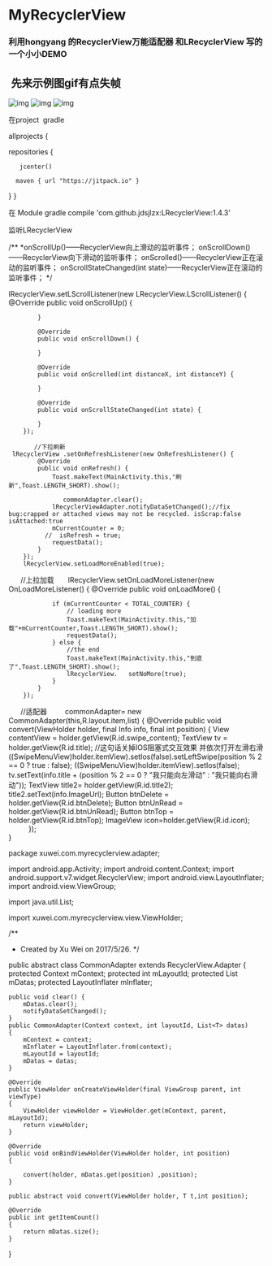 # MyRecyclerView
### 利用hongyang 的RecyclerView万能适配器 和LRecyclerView 写的一个小小DEMO
##  先来示例图gif有点失帧

![img](https://github.com/xuwei1995/MyRecyclerView/blob/master/img/2.gif)
![img](https://github.com/xuwei1995/MyRecyclerView/blob/master/img/3.gif)
![img](https://github.com/xuwei1995/MyRecyclerView/blob/master/img/4.gif)



在project  gradle 

allprojects {
   
   repositories {
       
       jcenter()
      
      maven { url "https://jitpack.io" }
  
  }
}

在 Module gradle
compile 'com.github.jdsjlzx:LRecyclerView:1.4.3'


 监听LRecyclerView

/**
*onScrollUp()——RecyclerView向上滑动的监听事件；
 onScrollDown()——RecyclerView向下滑动的监听事件；
 onScrolled()——RecyclerView正在滚动的监听事件；
onScrollStateChanged(int state)——RecyclerView正在滚动的监听事件；
 */

 lRecyclerView.setLScrollListener(new LRecyclerView.LScrollListener() {
            @Override
            public void onScrollUp() {

            }

            @Override
            public void onScrollDown() {

            }

            @Override
            public void onScrolled(int distanceX, int distanceY) {

            }

            @Override
            public void onScrollStateChanged(int state) {

            }
        });
        
           //下拉刷新
     lRecyclerView .setOnRefreshListener(new OnRefreshListener() {
            @Override
            public void onRefresh() {
                Toast.makeText(MainActivity.this,"刷新",Toast.LENGTH_SHORT).show();

                   commonAdapter.clear();
                lRecyclerViewAdapter.notifyDataSetChanged();//fix bug:crapped or attached views may not be recycled. isScrap:false isAttached:true
                mCurrentCounter = 0;
              //  isRefresh = true;
                requestData();
            }
        });
        lRecyclerView.setLoadMoreEnabled(true);
        //上拉加载
        lRecyclerView.setOnLoadMoreListener(new OnLoadMoreListener() {
            @Override
            public void onLoadMore() {

                if (mCurrentCounter < TOTAL_COUNTER) {
                    // loading more
                    Toast.makeText(MainActivity.this,"加载"+mCurrentCounter,Toast.LENGTH_SHORT).show();
                    requestData();
                } else {
                    //the end
                    Toast.makeText(MainActivity.this,"到底了",Toast.LENGTH_SHORT).show();
                    lRecyclerView.   setNoMore(true);
                }
            }
        });
      
      //适配器
         commonAdapter=    new CommonAdapter<Info>(this,R.layout.item,list) {
         @Override
            public void convert(ViewHolder holder, final Info info, final int position) {
             View contentView = holder.getView(R.id.swipe_content);
                TextView tv = holder.getView(R.id.title);
             //这句话关掉IOS阻塞式交互效果 并依次打开左滑右滑
                ((SwipeMenuView)holder.itemView).setIos(false).setLeftSwipe(position % 2 == 0 ? true : false);
                ((SwipeMenuView)holder.itemView).setIos(false);
                tv.setText(info.title + (position % 2 == 0 ? "我只能向左滑动" : "我只能向右滑动"));
                TextView title2= holder.getView(R.id.title2);
                 title2.setText(info.ImageUrl);
                Button btnDelete = holder.getView(R.id.btnDelete);
                Button btnUnRead = holder.getView(R.id.btnUnRead);
                Button btnTop = holder.getView(R.id.btnTop);
                 ImageView icon=holder.getView(R.id.icon);
                 });
              
                 }
                 
                 
                 
                 
                      
package xuwei.com.myrecyclerview.adapter;

import android.app.Activity;
import android.content.Context;
import android.support.v7.widget.RecyclerView;
import android.view.LayoutInflater;
import android.view.ViewGroup;

import java.util.List;

import xuwei.com.myrecyclerview.view.ViewHolder;

/**
 * Created by Xu Wei on 2017/5/26.
 */

public abstract class CommonAdapter<T> extends RecyclerView.Adapter<ViewHolder>
{
    protected Context mContext;
    protected int mLayoutId;
    protected List<T> mDatas;
    protected LayoutInflater mInflater;

    public void clear() {
        mDatas.clear();
        notifyDataSetChanged();
    }
    public CommonAdapter(Context context, int layoutId, List<T> datas)
    {
        mContext = context;
        mInflater = LayoutInflater.from(context);
        mLayoutId = layoutId;
        mDatas = datas;
    }

    @Override
    public ViewHolder onCreateViewHolder(final ViewGroup parent, int viewType)
    {
        ViewHolder viewHolder = ViewHolder.get(mContext, parent, mLayoutId);
        return viewHolder;
    }

    @Override
    public void onBindViewHolder(ViewHolder holder, int position)
    {

        convert(holder, mDatas.get(position) ,position);
    }

    public abstract void convert(ViewHolder holder, T t,int position);

    @Override
    public int getItemCount()
    {
        return mDatas.size();
    }
}
                 
                 

